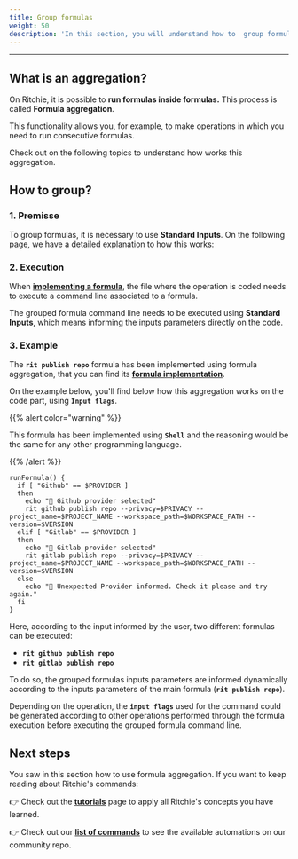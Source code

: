 ```yaml
---
title: Group formulas
weight: 50
description: 'In this section, you will understand how to  group formulas on Ritchie.'
---
```


---

## What is an aggregation?

On Ritchie, it is possible to **run formulas inside formulas.** This process is called **Formula aggregation**‌.

This functionality allows you, for example, to make operations in which you need to run consecutive formulas.

Check out on the following topics to understand how works this aggregation.

## How to group?

### 1. Premisse

To group formulas, it is necessary to use **Standard Inputs**. On the following page, we have a detailed explanation to how this works:

### 2. Execution <a id="2-execution"></a>

When [**implementing a formula**](/docs-ritchie/formulas/configure-inputs/), the file where the operation is coded needs to execute a command line associated to a formula.‌

The grouped formula command line needs to be executed using **Standard Inputs**, which means informing the inputs parameters directly on the code.‌

### 3. Example <a id="3-example"></a>

The **`rit publish repo`** formula has been implemented using formula aggregation, that you can find its [**formula implementation**](https://github.com/ZupIT/ritchie-formulas/tree/master/publish/repo).

On the example below, you'll find below how this aggregation works on the code part, using **`Input flags`**.

{{% alert color="warning" %}}

This formula has been implemented using **`Shell`** and the reasoning would be the same for any other programming language.

{{% /alert %}}

```text
runFormula() {
  if [ "Github" == $PROVIDER ]
  then
    echo "🐙 Github provider selected"
    rit github publish repo --privacy=$PRIVACY --project_name=$PROJECT_NAME --workspace_path=$WORKSPACE_PATH --version=$VERSION
  elif [ "Gitlab" == $PROVIDER ]
  then
    echo "🦊 Gitlab provider selected"
    rit gitlab publish repo --privacy=$PRIVACY --project_name=$PROJECT_NAME --workspace_path=$WORKSPACE_PATH --version=$VERSION
  else
    echo "🤖 Unexpected Provider informed. Check it please and try again."
  fi
}
```

Here, according to the input informed by the user, two different formulas can be executed:‌

* **`rit github publish repo`**
* **`rit gitlab publish repo`**

To do so, the grouped formulas inputs parameters are informed dynamically according to the inputs parameters of the main formula \(**`rit publish repo`**\).

Depending on the operation, the **`input flags`** used for the command could be generated according to other operations performed through the formula execution before executing the grouped formula command line.‌

## Next steps

You saw in this section how to use formula aggregation. If you want to keep reading about Ritchie's commands:‌

​👉 Check out the [**tutorials**](/docs-ritchie/tutorials/) page to apply all Ritchie's concepts you have learned.‌

​👉 Check out our [**list of commands**](/docs-ritchie/reference/list-of-commands-and-flags/) to see the available automations on our community repo.
